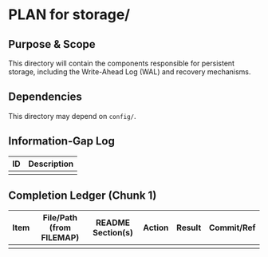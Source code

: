 # PLAN for storage/

## Purpose & Scope

This directory will contain the components responsible for persistent storage, including the Write-Ahead Log (WAL) and recovery mechanisms.

## Dependencies

This directory may depend on `config/`.

## Information-Gap Log

| ID | Description |
|----|-------------|
|    |             |

## Completion Ledger (Chunk 1)

| Item | File/Path (from FILEMAP) | README Section(s) | Action | Result | Commit/Ref |
|------|---------------------------|-------------------|--------|--------|-----------|
|      |                           |                   |        |        |           |
